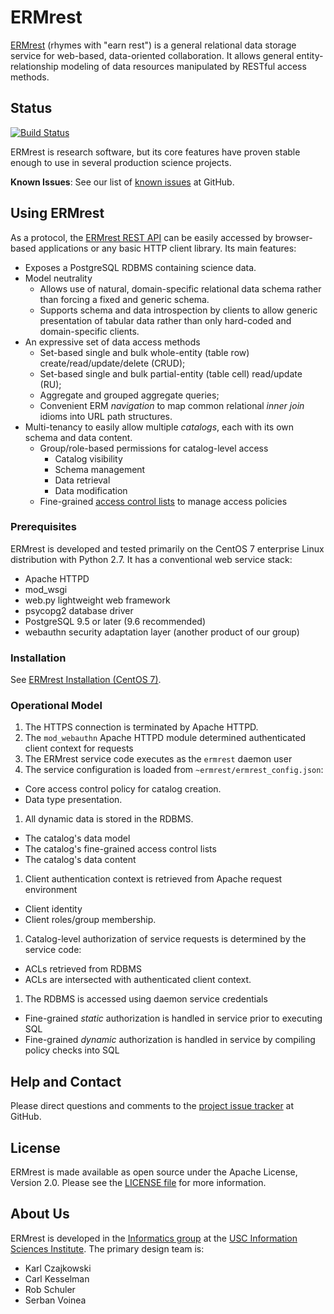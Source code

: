 # ERMrest

[ERMrest](http://github.com/informatics-isi-edu/ermrest) (rhymes with
"earn rest") is a general relational data storage service for web-based, data-oriented collaboration. It allows general entity-relationship modeling of data resources manipulated by RESTful access methods.

## Status

[![Build Status](https://travis-ci.org/informatics-isi-edu/ermrest.svg?branch=master)](https://travis-ci.org/informatics-isi-edu/ermrest)

ERMrest is research software, but its core features have proven stable enough to use in several production science projects.

**Known Issues**: See our list of [known issues](https://github.com/informatics-isi-edu/ermrest/issues?q=is%3Aopen+is%3Aissue+label%3Abug) at GitHub.

## Using ERMrest

As a protocol, the [ERMrest REST API](api-doc/index.md) can be easily accessed by browser-based applications or any basic HTTP client library. Its main features:
- Exposes a PostgreSQL RDBMS containing science data.
- Model neutrality
  - Allows use of natural, domain-specific relational data schema rather than forcing a fixed and generic schema.
  - Supports schema and data introspection by clients to allow generic presentation of tabular data rather than only hard-coded and domain-specific clients.
- An expressive set of data access methods
  - Set-based single and bulk whole-entity (table row) create/read/update/delete (CRUD);
  - Set-based single and bulk partial-entity (table cell) read/update (RU);
  - Aggregate and grouped aggregate queries;
  - Convenient ERM _navigation_ to map common relational _inner join_ idioms into URL path structures.
- Multi-tenancy to easily allow multiple _catalogs_, each with its own schema and data content.
  - Group/role-based permissions for catalog-level access
    - Catalog visibility
	- Schema management
	- Data retrieval
	- Data modification
  - Fine-grained [access control lists](user-doc/acls.md) to manage access policies

### Prerequisites

ERMrest is developed and tested primarily on the CentOS 7 enterprise Linux distribution with Python 2.7. It has a conventional web service stack:
- Apache HTTPD
- mod_wsgi
- web.py lightweight web framework
- psycopg2 database driver
- PostgreSQL 9.5 or later (9.6 recommended)
- webauthn security adaptation layer (another product of our group)

### Installation

See [ERMrest Installation (CentOS 7)](user-doc/install-centos7.md).

### Operational Model

1. The HTTPS connection is terminated by Apache HTTPD.
1. The `mod_webauthn` Apache HTTPD module determined authenticated client context for requests
1. The ERMrest service code executes as the `ermrest` daemon user
1. The service configuration is loaded from `~ermrest/ermrest_config.json`:
  - Core access control policy for catalog creation.
  - Data type presentation.
1. All dynamic data is stored in the RDBMS.
  - The catalog's data model
  - The catalog's fine-grained access control lists
  - The catalog's data content
1. Client authentication context is retrieved from Apache request environment
  - Client identity
  - Client roles/group membership.
1. Catalog-level authorization of service requests is determined by the service code:
  - ACLs retrieved from RDBMS
  - ACLs are intersected with authenticated client context.
1. The RDBMS is accessed using daemon service credentials
  - Fine-grained *static* authorization is handled in service prior to executing SQL
  - Fine-grained *dynamic* authorization is handled in service by compiling policy checks into SQL

## Help and Contact

Please direct questions and comments to the [project issue tracker](https://github.com/informatics-isi-edu/ermrest/issues) at GitHub.

## License

ERMrest is made available as open source under the Apache License,
Version 2.0. Please see the [LICENSE file](LICENSE) for more
information.

## About Us

ERMrest is developed in the
[Informatics group](http://www.isi.edu/research_groups/informatics/home)
at the [USC Information Sciences Institute](http://www.isi.edu). The
primary design team is:

- Karl Czajkowski
- Carl Kesselman
- Rob Schuler
- Serban Voinea

